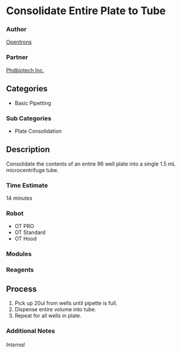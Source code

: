 # Consolidate Entire Plate to Tube

### Author
[Opentrons](url)

### Partner
[Phdbiotech Inc.](url)

## Categories
* Basic Pipetting

### Sub Categories
* Plate Consolidation

## Description
Consolidate the contents of an entire 96 well plate into a single 1.5 mL microcentrifuge tube.

### Time Estimate
14 minutes

### Robot
* OT PRO 
* OT Standard
* OT Hood

### Modules


### Reagents


## Process
1. Pick up 20ul from wells until pipette is full.
2. Dispense entire volume into tube.
3. Repeat for all wells in plate.


### Additional Notes


###### Internal